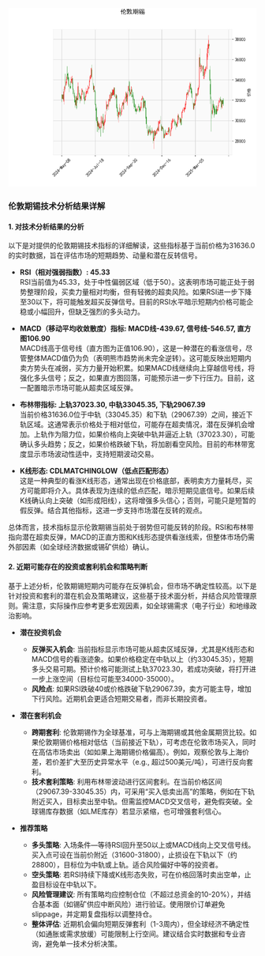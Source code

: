![图](stan.png)

### 伦敦期锡技术分析结果详解

#### 1. 对技术分析结果的分析
以下是对提供的伦敦期锡技术指标的详细解读，这些指标基于当前价格为31636.0的实时数据，旨在评估市场的短期趋势、动量和潜在反转信号。

- **RSI（相对强弱指数）: 45.33**  
  RSI当前值为45.33，处于中性偏弱区域（低于50）。这表明市场可能正处于弱势整理阶段，买卖力量相对均衡，但有轻微的超卖风险。如果RSI进一步下降至30以下，将可能触发超买反弹信号。目前的RSI水平暗示短期内价格可能企稳或小幅回升，但缺乏强烈的多头动力。

- **MACD（移动平均收敛散度）指标: MACD线-439.67, 信号线-546.57, 直方图106.90**  
  MACD线高于信号线（直方图为正值106.90），这是一种潜在的看涨信号，尽管整体MACD值仍为负（表明熊市趋势尚未完全逆转）。这可能反映出短期内卖方势头在减弱，买方力量开始积累。如果MACD线继续向上穿越信号线，将强化多头信号；反之，如果直方图回落，可能预示进一步下行压力。目前，这一配置暗示市场可能从超卖区域反弹。

- **布林带指标: 上轨37023.30, 中轨33045.35, 下轨29067.39**  
  当前价格31636.0位于中轨（33045.35）和下轨（29067.39）之间，接近下轨区域。这通常表示价格处于相对低位，可能存在超卖情况，潜在反弹机会增加。上轨作为阻力位，如果价格向上突破中轨并逼近上轨（37023.30），可能确认多头趋势；反之，如果价格跌破下轨，将加剧看空风险。目前的布林带宽度显示市场波动性适中，支持短期波动交易。

- **K线形态: CDLMATCHINGLOW（低点匹配形态）**  
  这是一种典型的看涨K线形态，通常出现在价格底部，表明卖方力量耗尽，买方可能即将介入。具体表现为连续的低点匹配，暗示短期见底信号。如果后续K线确认向上突破（如形成阳线），这将增强多头信心；否则，可能只是短暂的假反弹。结合其他指标，这进一步支持市场潜在反转的观点。

总体而言，技术指标显示伦敦期锡当前处于弱势但可能反转的阶段。RSI和布林带指向潜在超卖反弹，MACD的正直方图和K线形态提供看涨线索，但整体市场仍需外部因素（如全球经济数据或锡矿供给）确认。

#### 2. 近期可能存在的投资或套利机会和策略判断
基于上述分析，伦敦期锡短期内可能存在反弹机会，但市场不确定性较高。以下是针对投资和套利的潜在机会及策略建议，这些基于技术面分析，并结合风险管理原则。需注意，实际操作应参考更多宏观因素，如全球锡需求（电子行业）和地缘政治影响。

- **潜在投资机会**  
  - **反弹买入机会**: 当前指标显示市场可能从超卖区域反弹，尤其是K线形态和MACD信号的看涨迹象。如果价格稳定在中轨以上（约33045.35），短期多头交易可期。预计价格可能测试上轨37023.30，若成功突破，将打开进一步上涨空间（目标位可能至34000-35000）。  
  - **风险点**: 如果RSI跌破40或价格跌破下轨29067.39，卖方可能主导，增加下行风险。近期机会更适合短期交易者，而非长期投资者。

- **潜在套利机会**  
  - **跨期套利**: 伦敦期锡作为全球基准，可与上海期锡或其他金属期货比较。如果伦敦期锡价格相对低估（当前接近下轨），可考虑在伦敦市场买入，同时在高估市场卖出（如如果上海期锡价格偏高）。例如，观察伦敦与上海价差，若价差扩大至历史异常水平（e.g., 超过500美元/吨），可进行反向套利。  
  - **技术套利策略**: 利用布林带波动进行区间套利。在当前价格区间（29067.39-33045.35）内，可采用“买入低卖出高”的策略，例如在下轨附近买入，目标卖出至中轨。但需监控MACD交叉信号，避免假突破。全球锡库存数据（如LME库存）若显示紧缩，也可增强套利信心。

- **推荐策略**  
  - **多头策略**: 入场条件—等待RSI回升至50以上或MACD线向上交叉信号线。买入点可设在当前价附近（31600-31800），止损设在下轨以下（约28800），目标位为中轨或上轨。适合风险偏好中等的投资者。  
  - **空头策略**: 若RSI持续下降或K线形态失败，可在价格回落时卖出空单，止盈目标设在中轨以下。  
  - **风险管理建议**: 所有策略均应控制仓位（不超过总资金的10-20%），并结合基本面（如锡矿供应中断风险）进行验证。使用限价订单避免 slippage，并定期复盘指标以调整持仓。  
  - **整体评估**: 近期机会偏向短期反弹套利（1-3周内），但全球经济不确定性（如通胀或需求放缓）可能限制上行空间。建议结合实时数据和专业咨询，避免单一技术分析决策。